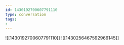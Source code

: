 ```yaml
---
id: 1430192700607791110
type: conversation
tags:
- 
---
```

![[1430192700607791110]]
![[1430256467592966145]]

